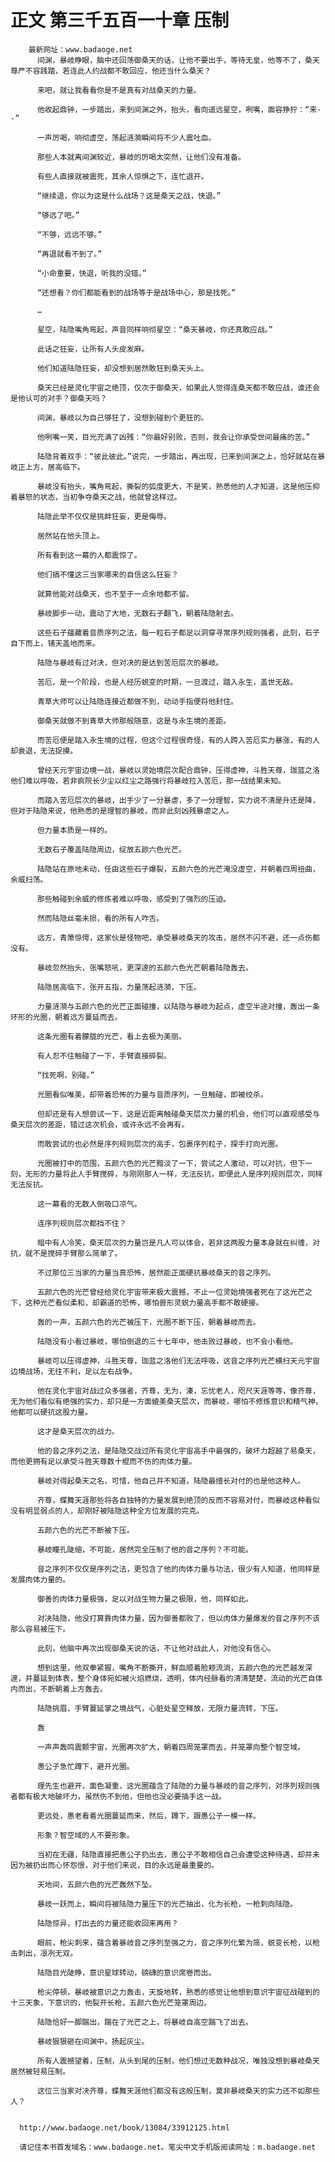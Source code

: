 # 正文 第三千五百一十章 压制
        最新网址：www.badaoge.net
          间渊，暴岐睁眼，脑中还回荡御桑天的话，让他不要出手，等待无皇，他等不了，桑天尊严不容践踏，若连此人约战都不敢回应，他还当什么桑天？
      
          来吧，就让我看看你是不是真有对战桑天的力量。
      
          他收起鼎钟，一步踏出，来到间渊之外，抬头，看向遥远星空，咧嘴，面容狰狞：“来--”
      
          一声厉喝，响彻虚空，荡起涟漪瞬间将不少人震吐血。
      
          那些人本就离间渊较近，暴岐的厉喝太突然，让他们没有准备。
      
          有些人直接就被震死，其余人惊惧之下，连忙退开。
      
          “继续退，你以为这是什么战场？这是桑天之战，快退。”
      
          “够远了吧。”
      
          “不够，远远不够。”
      
          “再退就看不到了。”
      
          “小命重要，快退，听我的没错。”
      
          “还想看？你们都能看到的战场等于是战场中心，那是找死。”
      
          …
      
          星空，陆隐嘴角弯起，声音同样响彻星空：“桑天暴岐，你还真敢应战。”
      
          此话之狂妄，让所有人头皮发麻。
      
          他们知道陆隐狂妄，却没想到居然敢狂到桑天头上。
      
          桑天已经是灵化宇宙之绝顶，仅次于御桑天，如果此人觉得连桑天都不敢应战，谁还会是他认可的对手？御桑天吗？
      
          间渊，暴岐以为自己够狂了，没想到碰到个更狂的。
      
          他咧嘴一笑，目光充满了凶残：“你最好别败，否则，我会让你承受世间最痛的苦。”
      
          陆隐背着双手：“彼此彼此。”说完，一步踏出，再出现，已来到间渊之上，恰好就站在暴岐正上方，居高临下。
      
          暴岐没有抬头，嘴角弯起，撕裂的弧度更大，不是笑，熟悉他的人才知道，这是他压抑着暴怒的状态，当初争夺桑天之战，他就曾这样过。
      
          陆隐此举不仅仅是挑衅狂妄，更是侮辱。
      
          居然站在他头顶上。
      
          所有看到这一幕的人都震惊了。
      
          他们搞不懂这三当家哪来的自信这么狂妄？
      
          就算他能对战桑天，也不至于一点余地都不留。
      
          暴岐脚步一动，震动了大地，无数石子翻飞，朝着陆隐射去。
      
          这些石子蕴藏着音质序列之法，每一粒石子都足以洞穿寻常序列规则强者，此刻，石子自下而上，铺天盖地而来。
      
          陆隐与暴岐有过对决，但对决的是达到苦厄层次的暴岐。
      
          苦厄，是一个阶段，也是人经历蜕变的时期，一旦渡过，踏入永生，盖世无敌。
      
          青草大师可以让陆隐连接近都做不到，动动手指便将他封住。
      
          御桑天就做不到青草大师那般随意，这是与永生境的差距。
      
          而苦厄便是踏入永生境的过程，但这个过程很奇怪，有的人跨入苦厄实力暴涨，有的人却衰退，无法捉摸。
      
          曾经天元宇宙边境一战，暴岐以灵始境层次配合鼎钟，压得虚神，斗胜天尊，珈蓝之洛他们难以呼吸，若非疯院长少尘以红尘之路强行将暴岐拉入苦厄，那一战结果未知。
      
          而踏入苦厄层次的暴岐，出手少了一分暴虐，多了一分理智，实力说不清是升还是降，但对于陆隐来说，他熟悉的是理智的暴岐，而非此刻凶残暴虐之人。
      
          但力量本质是一样的。
      
          无数石子覆盖陆隐周边，绽放五颜六色光芒。
      
          陆隐站在原地未动，任由这些石子爆裂，五颜六色的光芒淹没虚空，并朝着四周扭曲，余威扫荡。
      
          那些触碰到余威的修炼者难以呼吸，感受到了强烈的压迫。
      
          然而陆隐丝毫未损，看的所有人咋舌。
      
          远方，青箫惊愕，这家伙是怪物吧，承受暴岐桑天的攻击，居然不闪不避，还一点伤都没有。
      
          暴岐忽然抬头，张嘴怒吼，更深邃的五颜六色光芒朝着陆隐轰去。
      
          陆隐居高临下，张开五指，力量荡起涟漪，下压。
      
          力量涟漪与五颜六色的光芒正面碰撞，以陆隐与暴岐为起点，虚空半途对撞，轰出一条环形的光圈，朝着远方蔓延而去。
      
          这条光圈有着朦胧的光芒，看上去极为美丽。
      
          有人忍不住触碰了一下，手臂直接碎裂。
      
          “找死啊，别碰。”
      
          光圈看似唯美，却带着恐怖的力量与音质序列，一旦触碰，即被绞杀。
      
          但却还是有人想尝试一下，这是近距离触碰桑天层次力量的机会，他们可以直观感受与桑天层次的差距，错过这次机会，或许永远不会再有。
      
          而敢尝试的也必然是序列规则层次的高手，包裹序列粒子，探手打向光圈。
      
          光圈被打中的范围，五颜六色的光芒黯淡了一下，尝试之人激动，可以对抗，但下一刻，无形的力量将此人手臂搅碎，与刚刚那人一样，无法反抗，即便此人是序列规则层次，同样无法反抗。
      
          这一幕看的无数人倒吸口凉气。
      
          连序列规则层次都挡不住？
      
          暗中有人冷笑，桑天层次的力量岂是凡人可以体会，若非这两股力量本身就在纠缠，对抗，就不是搅碎手臂那么简单了。
      
          不过那位三当家的力量当真恐怖，居然能正面硬抗暴岐桑天的音之序列。
      
          五颜六色的光芒曾经给灵化宇宙带来极大震撼，不止一位灵始境强者死在了这光芒之下，这种光芒看似柔和，却霸道的恐怖，哪怕兽形灵蜕力量高手都不敢硬接。
      
          轰的一声，五颜六色的光芒被压下，光圈不断下压，朝着暴岐而去。
      
          陆隐没有小看过暴岐，哪怕倒退的三十七年中，他击败过暴岐，也不会小看他。
      
          暴岐可以压得虚神，斗胜天尊，珈蓝之洛他们无法呼吸，这音之序列光芒横扫天元宇宙边境战场，无往不利，足以左右战争。
      
          他在灵化宇宙对战过众多强者，齐尊，无为，溱，忘忧老人，咫尺天涯等等，像齐尊，无为他们看似有绝强的实力，却只是一方面媲美桑天层次，而暴岐，哪怕不修炼意识和精气神，他都可以硬抗这股力量。
      
          这才是桑天层次的战力。
      
          他的音之序列之法，是陆隐交战过所有灵化宇宙高手中最强的，破坏力超越了易桑天，而他更拥有足以承受斗胜天尊数十棍而不伤的肉体力量。
      
          暴岐对得起桑天之名，可惜，他自己并不知道，陆隐最擅长对付的也是他这种人。
      
          齐尊，蝶舞天涯那些将各自独特的力量发展到绝顶的反而不容易对付，而暴岐这种看似没有明显弱点的人，却刚好被陆隐这种全方位发展的完克。
      
          五颜六色的光芒不断被下压。
      
          暴岐瞳孔陡缩，不可能，居然完全压制了他的音之序列？不可能。
      
          音之序列不仅仅是序列之法，更包含了他的肉体力量与功法，很少有人知道，他同样是发展肉体力量的。
      
          御善的肉体力量极强，足以对战生物力量之极限，他，同样如此。
      
          对决陆隐，他没打算靠肉体力量，因为御善都败了，但以肉体力量爆发的音之序列不该那么容易被压下。
      
          此刻，他脑中再次出现御桑天说的话，不让他对战此人，对他没有信心。
      
          想到这里，他双拳紧握，嘴角不断撕开，鲜血顺着脸颊流淌，五颜六色的光芒越发深邃，并蔓延到体表，整个身体宛如被火焰燃烧，透明，体内经脉看的清清楚楚，流动的光芒自体内而出，不断朝着上方轰去。
      
          陆隐挑眉，手臂蔓延掌之境战气，心脏处星空释放，无限力量流转，下压。
      
          轰
      
          一声声轰鸣震颤宇宙，光圈再次扩大，朝着四周笼罩而去，并笼罩向整个智空域。
      
          愚公子急忙蹲下，避开光圈。
      
          理先生也避开，面色凝重，这光圈蕴含了陆隐的力量与暴岐的音之序列，对序列规则强者都有极大地破坏力，虽然伤不到他，但他也没必要插手这一战。
      
          更远处，愚老看着光圈蔓延而来，然后，蹲下，跟愚公子一模一样。
      
          形象？智空域的人不要形象。
      
          当初在无疆，陆隐直接把愚公子扔出去，愚公子不敢相信自己会遭受这种待遇，却并未因为被扔出而心怀怨恨，对于他们来说，目的永远是最重要的。
      
          天地间，五颜六色的光芒轰然下坠。
      
          暴岐一跃而上，瞬间将被陆隐力量压下的光芒抽出，化为长枪，一枪刺向陆隐。
      
          陆隐惊异，打出去的力量还能收回来再用？
      
          眼前，枪尖刺来，蕴含着暴岐音之序列至强之力，音之序列化繁为简，蜕变长枪，以枪击刺出，凛冽无双。
      
          陆隐目光陡睁，意识星球转动，磅礴的意识席卷而出。
      
          枪尖停顿，暴岐被意识之力轰击，天旋地转，熟悉的感觉让他想到意识宇宙征战碰到的十三天象，下意识的，他裂开长枪，五颜六色光芒笼罩周边。
      
          陆隐恰好一脚踹出，踹在了光芒之上，将暴岐自高空踹飞了出去。
      
          暴岐狠狠砸在间渊中，扬起灰尘。
      
          所有人震撼望着，压制，从头到尾的压制，他们想过无数种战况，唯独没想到暴岐桑天居然被轻易压制。
      
          这位三当家对决齐尊，蝶舞天涯他们都没有这般压制，莫非暴岐桑天的实力还不如那些人？
      
      
      http://www.badaoge.net/book/13084/33912125.html
      
      请记住本书首发域名：www.badaoge.net。笔尖中文手机版阅读网址：m.badaoge.net